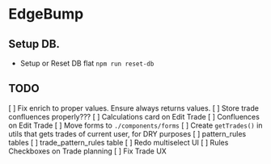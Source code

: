 # EdgeBump

## Setup DB.

* Setup or Reset DB flat `npm run reset-db`
  

## TODO

[ ] Fix enrich to proper values. Ensure always returns values.
[ ] Store trade confluences properly???
[ ] Calculations card on Edit Trade
[ ] Confluences on Edit Trade
[ ] Move forms to `./components/forms`
[ ] Create `getTrades()` in utils that gets trades of current user, for DRY purposes
[ ] pattern_rules tables
[ ] trade_pattern_rules table
[ ] Redo multiselect UI
[ ] Rules Checkboxes on Trade planning
[ ] Fix Trade UX
